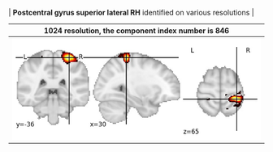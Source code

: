 


| **Postcentral gyrus superior lateral RH** identified on various resolutions |

| 1024 resolution, the component index number is 846|  
|:---:|  
| ![Component 1024](../1024/final/846.jpg "From component 1024: Postcentral gyrus superior lateral RH") |